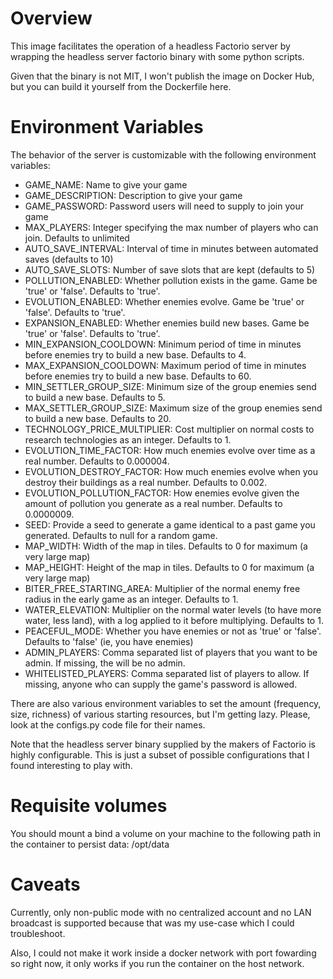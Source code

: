 # Overview

This image facilitates the operation of a headless Factorio server by wrapping the headless server factorio binary with some python scripts.

Given that the binary is not MIT, I won't publish the image on Docker Hub, but you can build it yourself from the Dockerfile here.

# Environment Variables

The behavior of the server is customizable with the following environment variables:

- GAME_NAME: Name to give your game
- GAME_DESCRIPTION: Description to give your game
- GAME_PASSWORD: Password users will need to supply to join your game
- MAX_PLAYERS: Integer specifying the max number of players who can join. Defaults to unlimited
- AUTO_SAVE_INTERVAL: Interval of time in minutes between automated saves (defaults to 10)
- AUTO_SAVE_SLOTS: Number of save slots that are kept (defaults to 5)
- POLLUTION_ENABLED: Whether pollution exists in the game. Game be 'true' or 'false'. Defaults to 'true'.
- EVOLUTION_ENABLED: Whether enemies evolve. Game be 'true' or 'false'. Defaults to 'true'.
- EXPANSION_ENABLED: Whether enemies build new bases. Game be 'true' or 'false'. Defaults to 'true'.
- MIN_EXPANSION_COOLDOWN: Minimum period of time in minutes before enemies try to build a new base. Defaults to 4.
- MAX_EXPANSION_COOLDOWN: Maximum period of time in minutes before enemies try to build a new base. Defaults to 60.
- MIN_SETTLER_GROUP_SIZE: Minimum size of the group enemies send to build a new base. Defaults to 5. 
- MAX_SETTLER_GROUP_SIZE: Maximum size of the group enemies send to build a new base. Defaults to 20. 
- TECHNOLOGY_PRICE_MULTIPLIER: Cost multiplier on normal costs to research technologies as an integer. Defaults to 1.
- EVOLUTION_TIME_FACTOR: How much enemies evolve over time as a real number. Defaults to 0.000004.
- EVOLUTION_DESTROY_FACTOR: How much enemies evolve when you destroy their buildings as a real number. Defaults to 0.002.
- EVOLUTION_POLLUTION_FACTOR: How enemies evolve given the amount of pollution you generate as a real number. Defaults to 0.0000009.
- SEED: Provide a seed to generate a game identical to a past game you generated. Defaults to null for a random game.
- MAP_WIDTH: Width of the map in tiles. Defaults to 0 for maximum (a very large map)
- MAP_HEIGHT: Height of the map in tiles. Defaults to 0 for maximum (a very large map)
- BITER_FREE_STARTING_AREA: Multiplier of the normal enemy free radius in the early game as an integer. Defaults to 1.
- WATER_ELEVATION: Multiplier on the normal water levels (to have more water, less land), with a log applied to it before multiplying. Defaults to 1.
- PEACEFUL_MODE: Whether you have enemies or not as 'true' or 'false'. Defaults to 'false' (ie, you have enemies)
- ADMIN_PLAYERS: Comma separated list of players that you want to be admin. If missing, the will be no admin.
- WHITELISTED_PLAYERS: Comma separated list of players to allow. If missing, anyone who can supply the game's password is allowed.

There are also various environment variables to set the amount (frequency, size, richness) of various starting resources, but I'm getting lazy. Please, look at the configs.py code file for their names.

Note that the headless server binary supplied by the makers of Factorio is highly configurable. This is just a subset of possible configurations that I found interesting to play with.

# Requisite volumes

You should mount a bind a volume on your machine to the following path in the container to persist data: /opt/data

# Caveats

Currently, only non-public mode with no centralized account and no LAN broadcast is supported because that was my use-case which I could troubleshoot.

Also, I could not make it work inside a docker network with port fowarding so right now, it only works if you run the container on the host network.